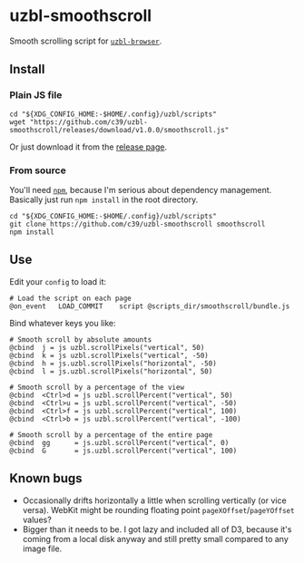 # uzbl-smoothscroll

Smooth scrolling script for [`uzbl-browser`][uzbl].

## Install

### Plain JS file

    cd "${XDG_CONFIG_HOME:-$HOME/.config}/uzbl/scripts"
    wget "https://github.com/c39/uzbl-smoothscroll/releases/download/v1.0.0/smoothscroll.js"

Or just download it from the [release page][release].

### From source

You'll need [`npm`][npm], because I'm serious about dependency management.
Basically just run `npm install` in the root directory.

    cd "${XDG_CONFIG_HOME:-$HOME/.config}/uzbl/scripts"
    git clone https://github.com/c39/uzbl-smoothscroll smoothscroll
    npm install

## Use

Edit your `config` to load it:

    # Load the script on each page
    @on_event   LOAD_COMMIT    script @scripts_dir/smoothscroll/bundle.js

Bind whatever keys you like:

    # Smooth scroll by absolute amounts
    @cbind  j = js uzbl.scrollPixels("vertical", 50)
    @cbind  k = js uzbl.scrollPixels("vertical", -50)
    @cbind  h = js.uzbl.scrollPixels("horizontal", -50)
    @cbind  l = js.uzbl.scrollPixels("horizontal", 50)

    # Smooth scroll by a percentage of the view
    @cbind  <Ctrl>d = js uzbl.scrollPercent("vertical", 50)
    @cbind  <Ctrl>u = js uzbl.scrollPercent("vertical", -50)
    @cbind  <Ctrl>f = js uzbl.scrollPercent("vertical", 100)
    @cbind  <Ctrl>b = js uzbl.scrollPercent("vertical", -100)

    # Smooth scroll by a percentage of the entire page
    @cbind  gg      = js.uzbl.scrollPercent("vertical", 0)
    @cbind  G       = js.uzbl.scrollPercent("vertical", 100)

## Known bugs

 - Occasionally drifts horizontally a little when scrolling vertically (or vice
   versa). WebKit might be rounding floating point `pageXOffset`/`pageYOffset`
   values?
 - Bigger than it needs to be. I got lazy and included all of D3, because it's
   coming from a local disk anyway and still pretty small compared to any image
   file.


 [npm]: https://www.npmjs.org/ "Node Package Manager"
 [uzbl]: http://www.uzbl.org/
 [release]: https://github.com/c39/uzbl-smoothscroll/releases
